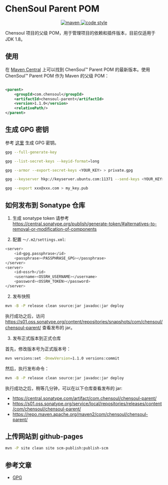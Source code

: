 # ChenSoul Parent POM

<p align="center">
  <a href="https://search.maven.org/artifact/com.chensoul/chensoul-parent">
    <img alt="maven" src="https://img.shields.io/maven-central/v/com.chensoul/chensoul-parent.svg?style=flat-square"/>
  </a>

  <a href="https://www.apache.org/licenses/LICENSE-2.0">
    <img alt="code style" src="https://img.shields.io/badge/license-Apache%202-4EB1BA.svg?style=flat-square"/>
  </a>
</p>


Chensoul 项目的父级 POM，用于管理项目的依赖和插件版本，目前仅适用于 JDK 1.8。

## 使用

在 [Maven Central](https://search.maven.org/artifact/com.chensoul/chensoul-parent) 上可以找到 ChenSoul™ Parent POM
的最新版本。使用 ChenSoul™ Parent POM 作为 Maven 的父级 POM：

```xml

<parent>
    <groupId>com.chensoul</groupId>
    <artifactId>chensoul-parent</artifactId>
    <version>1.1.0</version>
    <relativePath/>
</parent>
```

## 生成 GPG 密钥

参考 [这里](https://central.sonatype.org/publish/requirements/gpg/#generating-a-key-pair) 生成 GPG 密钥。

```bash
gpg --full-generate-key

gpg --list-secret-keys --keyid-format=long

gpg --armor --export-secret-keys <YOUR_KEY> > private.gpg

gpg --keyserver hkp://keyserver.ubuntu.com:11371 --send-keys <YOUR_KEY>

gpg --export xxx@xxx.com > my_key.pub
```

## 如何发布到 Sonatype 仓库

1. 生成 sonatype token
   请参考 https://central.sonatype.org/publish/generate-token/#alternatives-to-removal-or-modification-of-components

2. 配置 `～/.m2/settings.xml`:

```bash
<server>
    <id>gpg.passphrase</id>
    <passphrase><PASSPHRASE_GPG></passphrase>
</server>
<server>
    <id>ossrh</id>
    <username><OSSRH_USERNAME></username>
    <password><OSSRH_TOKEN></password>
</server>
```

2. 发布快照

```bash
mvn -B -P release clean source:jar javadoc:jar deploy
```

执行成功之后，访问 https://s01.oss.sonatype.org/content/repositories/snapshots/com/chensoul/chensoul-parent/ 查看发布的 jar。

3. 发布正式版本到正式仓库

首先，修改版本号为正式版本号：

```bash
mvn versions:set -DnewVersion=1.1.0 versions:commit
```
然后，执行发布命令：

```bash
mvn -B -P release clean source:jar javadoc:jar deploy
```

执行成功之后，稍等几分钟，可以在以下仓库查看发布的 jar:
- https://central.sonatype.com/artifact/com.chensoul/chensoul-parent/
- https://s01.oss.sonatype.org/service/local/repositories/releases/content/com/chensoul/chensoul-parent/
- https://repo.maven.apache.org/maven2/com/chensoul/chensoul-parent/

## 上传网站到 github-pages

```bash
mvn -P site clean site scm-publish:publish-scm
```

## 参考文章

- [GPG](https://central.sonatype.org/publish/requirements/gpg/)



